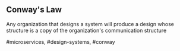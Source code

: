 ## Conway's Law

Any organization that designs a system will produce a design whose structure
is a copy of the organization's communication structure

#microservices, #design-systems, #conway
